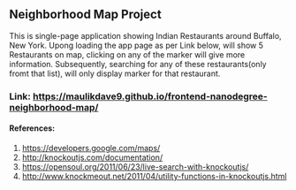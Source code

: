 ##  Neighborhood Map Project  ##
This is single-page application showing Indian Restaurants around Buffalo, New York.
Upong loading the app page as per Link below, will show 5 Restaurants on map, 
clicking on any of the marker will give more information.
Subsequently, searching for any of these restaurants(only fromt that list), will only display marker for that restaurant.  

### Link: https://maulikdave9.github.io/frontend-nanodegree-neighborhood-map/ ###

#### References: ####
1. https://developers.google.com/maps/ 
2. http://knockoutjs.com/documentation/
3. https://opensoul.org/2011/06/23/live-search-with-knockoutjs/
4. http://www.knockmeout.net/2011/04/utility-functions-in-knockoutjs.html